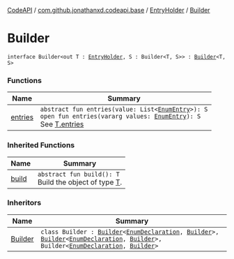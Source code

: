 [CodeAPI](../../../index.md) / [com.github.jonathanxd.codeapi.base](../../index.md) / [EntryHolder](../index.md) / [Builder](.)

# Builder

`interface Builder<out T : `[`EntryHolder`](../index.md)`, S : Builder<T, S>> : `[`Builder`](../../../com.github.jonathanxd.codeapi.builder/-builder/index.md)`<T, S>`

### Functions

| Name | Summary |
|---|---|
| [entries](entries.md) | `abstract fun entries(value: List<`[`EnumEntry`](../../-enum-entry/index.md)`>): S`<br>`open fun entries(vararg values: `[`EnumEntry`](../../-enum-entry/index.md)`): S`<br>See [T.entries](entries.md) |

### Inherited Functions

| Name | Summary |
|---|---|
| [build](../../../com.github.jonathanxd.codeapi.builder/-builder/build.md) | `abstract fun build(): T`<br>Build the object of type [T](#). |

### Inheritors

| Name | Summary |
|---|---|
| [Builder](../../-enum-declaration/-builder/index.md) | `class Builder : `[`Builder`](../../-type-declaration/-builder/index.md)`<`[`EnumDeclaration`](../../-enum-declaration/index.md)`, `[`Builder`](../../-enum-declaration/-builder/index.md)`>, `[`Builder`](../../-implementation-holder/-builder/index.md)`<`[`EnumDeclaration`](../../-enum-declaration/index.md)`, `[`Builder`](../../-enum-declaration/-builder/index.md)`>, Builder<`[`EnumDeclaration`](../../-enum-declaration/index.md)`, `[`Builder`](../../-enum-declaration/-builder/index.md)`>` |
